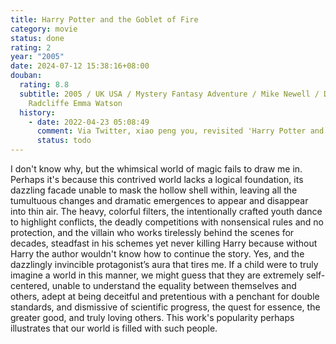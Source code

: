 ```yaml
---
title: Harry Potter and the Goblet of Fire
category: movie
status: done
rating: 2
year: "2005"
date: 2024-07-12 15:38:16+08:00
douban:
  rating: 8.8
  subtitle: 2005 / UK USA / Mystery Fantasy Adventure / Mike Newell / Daniel
    Radcliffe Emma Watson
  history:
    - date: 2022-04-23 05:08:49
      comment: Via Twitter, xiao peng you, revisited 'Harry Potter and the Goblet of Fire' for perhaps the tenth time two years ago. The speech Dumbledore gave after Cedric's death was profoundly stirring.
      status: todo
---
```


I don't know why, but the whimsical world of magic fails to draw me in. Perhaps it's because this contrived world lacks a logical foundation, its dazzling facade unable to mask the hollow shell within, leaving all the tumultuous changes and dramatic emergences to appear and disappear into thin air. The heavy, colorful filters, the intentionally crafted youth dance to highlight conflicts, the deadly competitions with nonsensical rules and no protection, and the villain who works tirelessly behind the scenes for decades, steadfast in his schemes yet never killing Harry because without Harry the author wouldn't know how to continue the story. Yes, and the dazzlingly invincible protagonist’s aura that tires me. If a child were to truly imagine a world in this manner, we might guess that they are extremely self-centered, unable to understand the equality between themselves and others, adept at being deceitful and pretentious with a penchant for double standards, and dismissive of scientific progress, the quest for essence, the greater good, and truly loving others. This work's popularity perhaps illustrates that our world is filled with such people.
